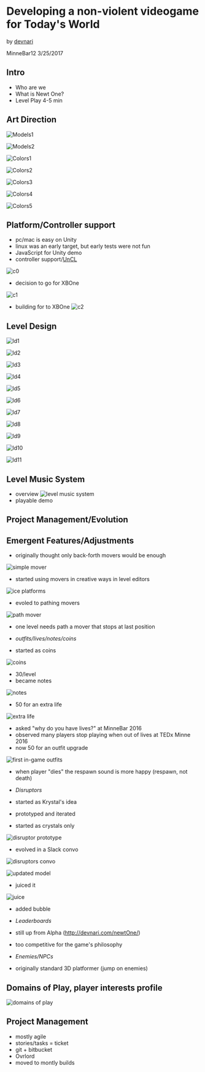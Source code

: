 Developing a non-violent videogame for Today's World
====================================================

by [devnari](http://devnari.com)

MinneBar12 3/25/2017 

Intro
---------
- Who are we
- What is Newt One?
- Level Play 4-5 min

Art Direction
-------------
![Models1](MO1.png)

![Models2](MO2.png)

![Colors1](Col1.png)

![Colors2](Col2.png)

![Colors3](Col3.png)

![Colors4](Col4.png)

![Colors5](Col5.png)

 
Platform/Controller support
---------------------------
 - pc/mac is easy on Unity
 - linux was an early target, but early tests were not fun
 - JavaScript for Unity demo
 - controller support/[UnCL](http://devjana.net/uncl/api)
 
 ![c0](c_supportedController.jpg)
 
 - decision to go for XBOne
 
 ![c1](c_sdk.jpg)
 
 - building for to XBOne
![c2](c_xboneBuild0.jpg)


Level Design
------------
![ld1](http://i.imgur.com/7Tycv2z.png)

![ld2](http://i.imgur.com/Eb5PyQw.png)

![ld3](http://i.imgur.com/5N15Xjq.png)

![ld4](http://i.imgur.com/9QY1C50.png)

![ld5](http://i.imgur.com/73OrrvT.png)

![ld6](LD5.png)

![ld7](LD6.png)

![ld8](LD7.png)
 
![ld9](LD8.png)

![ld10](LD9.png)

![ld11](LD10.png)

Level Music System
-------------------
- overview
![level music system](http://i.imgur.com/xkYgI2E.png)
- playable demo

Project Management/Evolution
----------------------------

Emergent Features/Adjustments
-----------------------------
- originally thought only back-forth movers would be enough

![simple mover](http://i.giphy.com/wJBvOcuQGQ4wM.gif)

- started using movers in creative ways in level editors

![ice platforms](http://i.giphy.com/ao8jlGusmfFPq.gif)

- evoled to pathing movers

![path mover](http://i.giphy.com/12VgkJtVNatuhi.gif)

- one level needs path a mover that stops at last position

- *outfits/lives/notes/coins*
- started as coins

![coins](http://i.imgur.com/IzUyEZX.gif)

- 30/level
- became notes

![notes](http://i.giphy.com/zmgRgFI3Xtvj2.gif)

- 50 for an extra life

![extra life](http://i.giphy.com/cB4ukcrbK9lfi.gif)

- asked "why do you have lives?" at MinneBar 2016
- observed many players stop playing when out of lives at TEDx Minne 2016
- now 50 for an outfit upgrade

![first in-game outfits](http://i.imgur.com/YWOoPvt.png)

- when player "dies" the respawn sound is more happy (respawn, not death)

- *Disruptors*
- started as Krystal's idea
- prototyped and iterated
- started as crystals only

![disruptor prototype](http://i.giphy.com/1O56HXGkmcNUI.gif)
- evolved in a Slack convo
 
![disruptors convo](http://i.imgur.com/EYEMZZh.png)

![updated model](http://i.giphy.com/PqKEG8xOsARva.gif)
- juiced it

![juice](http://i.giphy.com/whuC8e1GX7xx6.gif)
- added bubble

- *Leaderboards*
- still up from Alpha (http://devnari.com/newtOne/)
- too competitive for the game's philosophy

- *Enemies/NPCs*
- originally standard 3D platformer (jump on enemies)


Domains of Play, player interests profile
-----------------------------------------
![domains of play](newtDomains.png)

Project Management
------------------
 - mostly agile
 - stories/tasks = ticket
 - git + bitbucket 
 - Ovrlord
 - moved to montly builds
